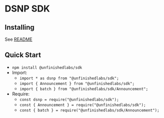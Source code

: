 # DSNP SDK

## Installing

See [README](https://github.com/LibertyDSNP/sdk-ts/)

## Quick Start

- `npm install @unfinishedlabs/sdk`
- Import:
  - `import * as dsnp from "@unfinishedlabs/sdk";`
  - `import { Announcement } from "@unfinishedlabs/sdk";`
  - `import { batch } from "@unfinishedlabs/sdk/Announcement";`
- Require:
  - `const dsnp = require("@unfinishedlabs/sdk");`
  - `const { Announcement } = require("@unfinishedlabs/sdk");`
  - `const { batch } = require("@unfinishedlabs/sdk/Announcement");`

